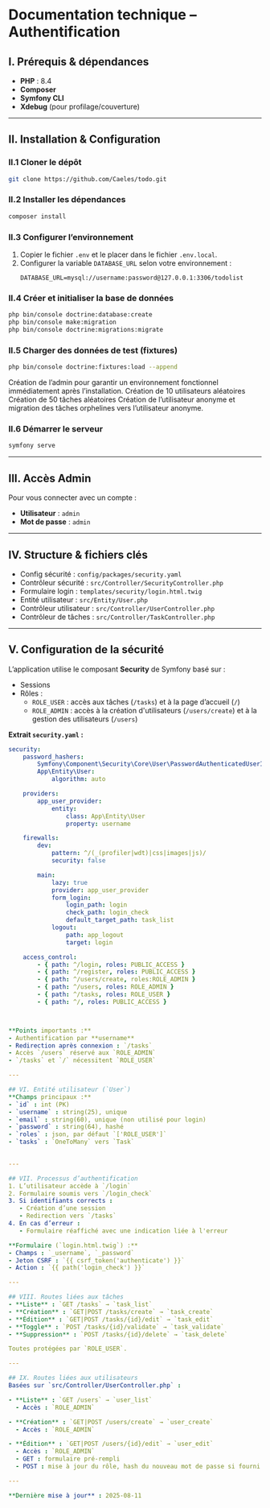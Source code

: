 # Documentation technique – Authentification 

## I. Prérequis & dépendances
- **PHP** : 8.4
- **Composer**  
- **Symfony CLI**   
- **Xdebug** (pour profilage/couverture)  

---

## II. Installation & Configuration

### II.1 Cloner le dépôt
```bash
git clone https://github.com/Caeles/todo.git
```

### II.2 Installer les dépendances
```bash
composer install
```

### II.3 Configurer l’environnement
1. Copier le fichier `.env` et le placer dans le fichier `.env.local`.  
2. Configurer la variable `DATABASE_URL` selon votre environnement :  
   ```env
   DATABASE_URL=mysql://username:password@127.0.0.1:3306/todolist
   ```

### II.4 Créer et initialiser la base de données
```bash
php bin/console doctrine:database:create
php bin/console make:migration
php bin/console doctrine:migrations:migrate
```

### II.5 Charger des données de test (fixtures)
```bash
php bin/console doctrine:fixtures:load --append
```

Création de l’admin pour garantir un environnement fonctionnel immédiatement
après l’installation.
Création de 10 utilisateurs aléatoires
Création de 50 tâches aléatoires
Création de l’utilisateur anonyme et migration des tâches orphelines vers
l’utilisateur anonyme.


### II.6 Démarrer le serveur
```bash
symfony serve
```

---

## III. Accès Admin
Pour vous connecter avec un compte :  
- **Utilisateur** : `admin`  
- **Mot de passe** : `admin`

---

## IV. Structure & fichiers clés
- Config sécurité : `config/packages/security.yaml`  
- Contrôleur sécurité : `src/Controller/SecurityController.php`  
- Formulaire login : `templates/security/login.html.twig`  
- Entité utilisateur : `src/Entity/User.php`  
- Contrôleur utilisateur : `src/Controller/UserController.php`  
- Contrôleur de tâches : `src/Controller/TaskController.php`

---

## V. Configuration de la sécurité
L’application utilise le composant **Security** de Symfony basé sur :  
- Sessions  
- Rôles :  
  - `ROLE_USER` : accès aux tâches (`/tasks`) et à la page d’accueil (`/`)  
  - `ROLE_ADMIN` : accès à la création d'utilisateurs (`/users/create`) et à la gestion des utilisateurs (`/users`)  

**Extrait `security.yaml` :**
```yaml
security:
    password_hashers:
        Symfony\Component\Security\Core\User\PasswordAuthenticatedUserInterface: 'auto'
        App\Entity\User:
            algorithm: auto

    providers:
        app_user_provider:
            entity:
                class: App\Entity\User
                property: username

    firewalls:
        dev:
            pattern: ^/(_(profiler|wdt)|css|images|js)/
            security: false

        main:
            lazy: true
            provider: app_user_provider
            form_login:
                login_path: login
                check_path: login_check
                default_target_path: task_list
            logout:
                path: app_logout
                target: login

    access_control:
        - { path: ^/login, roles: PUBLIC_ACCESS }
        - { path: ^/register, roles: PUBLIC_ACCESS }
        - { path: ^/users/create, roles:ROLE_ADMIN }
        - { path: ^/users, roles: ROLE_ADMIN }
        - { path: ^/tasks, roles: ROLE_USER }
        - { path: ^/, roles: PUBLIC_ACCESS }



**Points importants :**
- Authentification par **username**  
- Redirection après connexion : `/tasks`
- Accès `/users` réservé aux `ROLE_ADMIN`  
- `/tasks` et `/` nécessitent `ROLE_USER`  

---

## VI. Entité utilisateur (`User`)
**Champs principaux :**
- `id` : int (PK)  
- `username` : string(25), unique  
- `email` : string(60), unique (non utilisé pour login)  
- `password` : string(64), hashé  
- `roles` : json, par défaut `['ROLE_USER']`  
- `tasks` : `OneToMany` vers `Task`  
 

---

## VII. Processus d’authentification
1. L’utilisateur accède à `/login`  
2. Formulaire soumis vers `/login_check`  
3. Si identifiants corrects :  
   - Création d’une session  
   - Redirection vers `/tasks`  
4. En cas d’erreur :  
   - Formulaire réaffiché avec une indication liée à l'erreur  

**Formulaire (`login.html.twig`) :**
- Champs : `_username`, `_password`  
- Jeton CSRF : `{{ csrf_token('authenticate') }}`  
- Action : `{{ path('login_check') }}`  

---

## VIII. Routes liées aux tâches
- **Liste** : `GET /tasks` → `task_list`  
- **Création** : `GET|POST /tasks/create` → `task_create`  
- **Édition** : `GET|POST /tasks/{id}/edit` → `task_edit`  
- **Toggle** : `POST /tasks/{id}/validate` → `task_validate`  
- **Suppression** : `POST /tasks/{id}/delete` → `task_delete`  

Toutes protégées par `ROLE_USER`.

---

## IX. Routes liées aux utilisateurs
Basées sur `src/Controller/UserController.php` :

- **Liste** : `GET /users` → `user_list`  
  - Accès : `ROLE_ADMIN`  

- **Création** : `GET|POST /users/create` → `user_create`  
  - Accès : `ROLE_ADMIN`  

- **Édition** : `GET|POST /users/{id}/edit` → `user_edit`  
  - Accès : `ROLE_ADMIN`  
  - GET : formulaire pré-rempli  
  - POST : mise à jour du rôle, hash du nouveau mot de passe si fourni  

---

**Dernière mise à jour** : 2025-08-11
